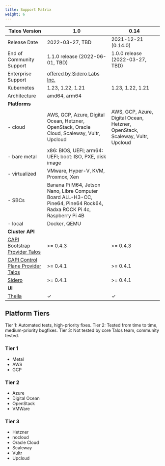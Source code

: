 ```yaml
---
title: Support Matrix
weight: 6
---
```


| Talos Version                                                                                                  | 1.0                                | 0.14                               |
|----------------------------------------------------------------------------------------------------------------|------------------------------------|------------------------------------|
| Release Date                                                                                                   | 2022-03-27, TBD                    | 2021-12-21 (0.14.0)                |
| End of Community Support                                                                                       | 1.1.0 release (2022-06-01, TBD)    | 1.0.0 release (2022-03-27, TBD)    |
| Enterprise Support                                                                                             | [offered by Sidero Labs Inc.](https://www.siderolabs.com/support/)      |
| Kubernetes                                                                                                     | 1.23, 1.22, 1.21                   | 1.23, 1.22, 1.21                   |
| Architecture                                                                                                   | amd64, arm64                                                            |
| **Platforms**                                                                                                  |                                    |                                    |
| - cloud                                                                                                        | AWS, GCP, Azure, Digital Ocean, Hetzner, OpenStack, Oracle Cloud, Scaleway, Vultr, Upcloud | AWS, GCP, Azure, Digital Ocean, Hetzner, OpenStack, Scaleway, Vultr, Upcloud  |
| - bare metal                                                                                                   | x86: BIOS, UEFI; arm64: UEFI; boot: ISO, PXE, disk image                |
| - virtualized                                                                                                  | VMware, Hyper-V, KVM, Proxmox, Xen                                      |
| - SBCs                                                                                                         | Banana Pi M64, Jetson Nano, Libre Computer Board ALL-H3-CC, Pine64, Pine64 Rock64, Radxa ROCK Pi 4c, Raspberry Pi 4B                         |
| - local                                                                                                        | Docker, QEMU                                                            |
| **Cluster API**                                                                                                |                                    |                                    |
| [CAPI Bootstrap Provider Talos](https://github.com/talos-systems/cluster-api-bootstrap-provider-talos)         | >= 0.4.3                           | >= 0.4.3                           |
| [CAPI Control Plane Provider Talos](https://github.com/talos-systems/cluster-api-control-plane-provider-talos) | >= 0.4.1                           | >= 0.4.1                           |
| [Sidero](https://www.sidero.dev/)                                                                              | >= 0.4.1                           | >= 0.4.1                           |
| **UI**                                                                                                         |                                    |                                    |
| [Theila](https://github.com/talos-systems/theila)                                                              | ✓                                  | ✓                                  |

## Platform Tiers

Tier 1: Automated tests, high-priority fixes.
Tier 2: Tested from time to time, medium-priority bugfixes.
Tier 3: Not tested by core Talos team, community tested.

### Tier 1

* Metal
* AWS
* GCP

### Tier 2

* Azure
* Digital Ocean
* OpenStack
* VMWare

### Tier 3

* Hetzner
* nocloud
* Oracle Cloud
* Scaleway
* Vultr
* Upcloud
